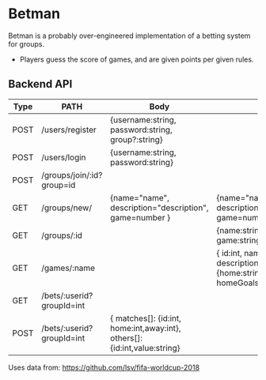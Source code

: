 # Betman

Betman is a probably over-engineered implementation of a betting system for groups. 
* Players guess the score of games, and are given points per given rules.

## Backend API

| Type | PATH | Body | Response |
|------|------|------|----------|
| POST | /users/register | {username:string, password:string, group?:string} |  |
| POST | /users/login | {username:string, password:string} |  |
| POST | /groups/join/:id?group=id |  |  |
| GET | /groups/new/| {name="name", description="description", game=number } | {name="name", description="description", game=number, key="key" } |
| GET  | /groups/:id | | {name:string, description:string, game:string}
| GET  | /games/:name  | | { id:int, name:string, description:string, matches[]: {home:string,away:string,date:date, homeGoals:int, awayGoals:int} }
| GET  | /bets/:userid?groupId=int
| POST | /bets/:userid?groupId=int | { matches[]: {id:int, home:int,away:int}, others[]: {id:int,value:string} | |


    



Uses data from:
https://github.com/lsv/fifa-worldcup-2018